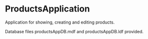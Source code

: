 # ProductsApplication
Application for showing, creating and editing products.

Database files productsAppDB.mdf and productsAppDB.ldf provided.
